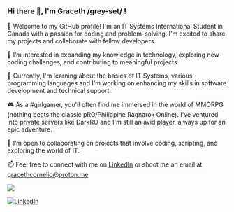 ### Hi there 👋, I'm Graceth /grey-set/ !

🌟 Welcome to my GitHub profile! I'm an IT Systems International Student in Canada with a passion for coding and problem-solving. I'm excited to share my projects and collaborate with fellow developers.

👀 I’m interested in expanding my knowledge in technology, exploring new coding challenges, and contributing to meaningful projects.

🌱 Currently, I'm learning about the basics of IT Systems, various programming languages and I'm working on enhancing my skills in software development and technical support.

🎮 As a #girlgamer, you'll often find me immersed in the world of MMORPG (nothing beats the classic pRO/Philippine Ragnarok Online). I've ventured into private servers like DarkRO and I'm still an avid player, always up for an epic adventure.

💞️ I’m open to collaborating on projects that involve coding, scripting, and exploring the world of IT.

📫 Feel free to connect with me on [LinkedIn](https://www.linkedin.com/in/gracethcornelio/) or shoot me an email at gracethcornelio@proton.me

![](https://komarev.com/ghpvc/?username=gracethcor&style=for-the-badge&color=ff69b4)

[![LinkedIn](https://img.shields.io/badge/-LinkedIn-pink?style=flat&logo=linkedin&logoColor=white&link=https://www.linkedin.com/in/gracethcornelio/)]([YOUR_LINKEDIN_PROFILE_URL](https://www.linkedin.com/in/gracethcornelio/))


<!---
gracethcor/gracethcor is a ✨ special ✨ repository because its README.md appears on your GitHub profile.
You can click the Preview link to see how your changes will appear on your profile before committing.
--->
